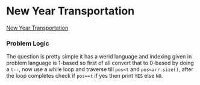 # New Year Transportation
[New Year Transportation](https://codeforces.com/problemset/problem/500/A)

### Problem Logic
The question is pretty simple it has a werid language and indexing given in problem language is 1-based so first of all convert that to 0-based by doing a `t--`, now use a while loop and traverse till `pos<t` and `pos<arr.size()`, after the loop completes check if `pos==t` if yes then print `YES` else `NO`.